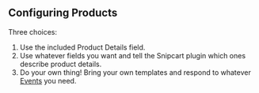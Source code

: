## Configuring Products

Three choices:

1. Use the included Product Details field.
2. Use whatever fields you want and tell the Snipcart plugin which ones describe product details.
3. Do your own thing! Bring your own templates and respond to whatever [Events](/dev/events.md) you need.